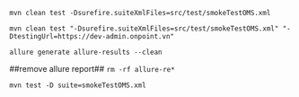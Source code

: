 `mvn clean test -Dsurefire.suiteXmlFiles=src/test/smokeTestOMS.xml`

`mvn clean test "-Dsurefire.suiteXmlFiles=src/test/smokeTestOMS.xml" "-DtestingUrl=https://dev-admin.onpoint.vn"`

`allure generate allure-results --clean`

##remove allure report##
`rm -rf allure-re*`

`mvn test -D suite=smokeTestOMS.xml`